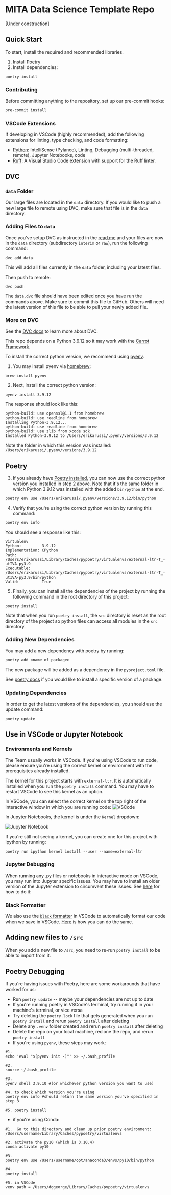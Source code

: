 # MITA Data Science Template Repo

[Under construction]

## Quick Start

To start, install the required and recommended libraries.

1. Install [Poetry](https://python-poetry.org/docs/#installing-with-the-official-installer)
2. Install dependencies:

```bash
poetry install
```

### Contributing

Before committing anything to the repository, set up our pre-commit hooks:

```bash
pre-commit install
```

### VSCode Extensions

If developing in VSCode (highly recommended), add the following extensions for linting, type checking, and code formatting:

- [Python](https://marketplace.visualstudio.com/items?itemName=ms-python.python): IntelliSense (Pylance), Linting, Debugging (multi-threaded, remote), Jupyter Notebooks, code 
- [Ruff](https://marketplace.visualstudio.com/items?itemName=charliermarsh.ruff): A Visual Studio Code extension with support for the Ruff linter.


## DVC

### `data` Folder

Our large files are located in the `data` directory. If you would like to push a new large file to remote using DVC, make sure that file is in the `data` directory.

### Adding Files to `data`

Once you've setup DVC as instructed in the [read.me](../../README.md#2-dvc) and your files are now in the `data` directory (subdirectory `interim` or `raw`), run the following command:
```
dvc add data
```

This will add all files currently in the `data` folder, including your latest files. 

Then push to remote:
```
dvc push
```

The `data.dvc` file should have been edited once you have run the commands above. Make sure to commit this file to GitHub. Others will need the latest version of this file to be able to pull your newly added file.

### More on DVC

See the [DVC docs](https://dvc.org/doc) to learn more about DVC.

This repo depends on a Python 3.9.12 so it may work with the [Carrot Framework](https://pages.github.ibm.com/cao/DS_Standards/latest).

To install the correct python version, we recommend using [pyenv](https://github.com/pyenv/pyenv).

1. You may install pyenv via [homebrew](https://brew.sh/):

```
brew install pyenv
```

2. Next, install the correct python version:

```
pyenv install 3.9.12
```

The response should look like this:
```
python-build: use openssl@1.1 from homebrew
python-build: use readline from homebrew
Installing Python-3.9.12...
python-build: use readline from homebrew
python-build: use zlib from xcode sdk
Installed Python-3.9.12 to /Users/erikarussi/.pyenv/versions/3.9.12
```

Note the folder in which this version was installed: `/Users/erikarussi/.pyenv/versions/3.9.12`

## Poetry

3. If you already have [Poetry installed](https://python-poetry.org/docs/#installation), you can now use the correct python version you installed in step 2 above. Note that it's the same folder in which Python 3.9.12 was installed with the added `bin/python` at the end.

```
poetry env use /Users/erikarussi/.pyenv/versions/3.9.12/bin/python
```

4. Verify that you're using the correct python version by running this command:

```
poetry env info
```

You should see a response like this:
```
Virtualenv
Python:         3.9.12
Implementation: CPython
Path:           /Users/erikarussi/Library/Caches/pypoetry/virtualenvs/external-ltr-T_-utIVA-py3.9
Executable:     /Users/erikarussi/Library/Caches/pypoetry/virtualenvs/external-ltr-T_-utIVA-py3.9/bin/python
Valid:          True
```

5. Finally, you can install all the dependencies of the project by running the following command in the root directory of this project:

```
poetry install
```

Note that when you run `poetry install`, the `src` directory is reset as the root directory of the project so python files can access all modules in the `src` directory.

### Adding New Dependencies

You may add a new dependency with poetry by running:
```
poetry add <name of package>
```
The new package will be added as a dependency in the `pyproject.toml` file. 


See [poetry docs](https://python-poetry.org/docs/cli/#add) if you would like to install a specific version of a package.

### Updating Dependencies

In order to get the latest versions of the dependencies, you should use the update command:
```
poetry update
```

## Use in VSCode or Jupyter Notebook

### Environments and Kernels

The Team usually works in VSCode. If you're using VSCode to run code, please ensure you're using the correct kernel or environment with the prerequisites already installed.

The kernel for this project starts with `external-ltr`. It is automatically installed when you run the `poetry install` command. You may have to restart VSCode to see this kernel as an option.

In VSCode, you can select the correct kernel on the top right of the interactive window in which you are running code:
![VSCode](../images/vscode.png)

In Jupyter Notebooks, the kernel is under the `Kernel` dropdown:

![Jupyter Notebook](../images/jupyter.png)

If you're still not seeing a kernel, you can create one for this project with ipython by running:
```
poetry run ipython kernel install --user --name=external-ltr
```

### Jupyter Debugging

When running any .py files or notebooks in interactive mode on VSCode, you may run into Jupyter specific issues. You may have to install an older version of the Jupyter extension to circumvent these issues. See [here](https://stackoverflow.com/questions/75350840/jupyter-notebook-error-jupyter-command-jupyter-notebook-not-found) for how to do it:

### Black Formatter

We also use the [`black` formatter](https://black.readthedocs.io/en/stable/) in VSCode to automatically format our code when we save in VSCode. [Here](https://dev.to/adamlombard/how-to-use-the-black-python-code-formatter-in-vscode-3lo0) is how you can do the same.


## Adding new files to `/src`

When you add a new file to `/src`, you need to re-run `poetry install` to be able to import from it.

## Poetry Debugging

If you're having issues with Poetry, here are some workarounds that have worked for us:
- Run `poetry update` -- maybe your dependencies are not up to date
- If you're running poetry in VSCode's terminal, try running it in your machine's terminal, or vice versa
- Try deleting the `poetry.lock` file that gets generated when you run `poetry install` and rerun `poetry install` after deleting
- Delete any `.venv` folder created and rerun `poetry install` after deleting
- Delete the repo on your local machine, reclone the repo, and rerun `poetry install`
- If you're using `pyenv`, these steps may work:
```
#1. 
echo 'eval "$(pyenv init -)"' >> ~/.bash_profile

#2. 
source ~/.bash_profile 

#3. 
pyenv shell 3.9.10 #(or whichever python version you want to use)

#4. to check which version you're using
poetry env info #should return the same version you've specified in step 3

#5. poetry install
```
- if you're using Conda:
```
#1.  Go to this directory and clean up prior poetry environment:
/Users/username/Library/Caches/pypoetry/virtualenvs

#2. activate the py10 (which is 3.10.4)
conda activate py10

#3.
poetry env use /Users/username/opt/anaconda3/envs/py10/bin/python

#4.
poetry install

#5. in VSCode
venv path = /Users/dggeorge/Library/Caches/pypoetry/virtualenvs
```